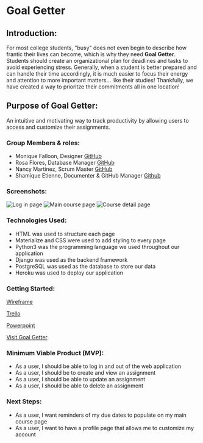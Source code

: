 # Goal Getter

## Introduction: 
For most college students, "busy" does not even begin to describe how frantic their lives can become, which is why they need **Goal Getter**. Students should create an organizational plan for deadlines and tasks to avoid experiencing stress. Generally, when a student is better prepared and can handle their time accordingly, it is much easier to focus their energy and attention to more important matters... like their studies! Thankfully, we have created a way to prioritze their commitments all in one location! 

## Purpose of Goal Getter:
An intuitive and motivating way to track productivity by allowing users to access and customize their assignments.

### Group Members & roles: 
-  Monique Falloon, Designer [GitHub](https://github.com/mefalloon)
-  Rosa Flores, Database Manager [GitHub](https://github.com/rosacf-ga)
-  Nancy Martinez, Scrum Master [GitHub](https://github.com/nanmardel)
-  Shamique Etienne, Documenter & GitHub Manager [Github](https://github.com/shamique202)

### Screenshots:  
![Log in page](https://i.imgur.com/gsaAJZh.png)
![Main course page](https://i.imgur.com/WrsDIfN.png)
![Course detail page](https://i.imgur.com/2CO0j5U.png)

### Technologies Used:
-   HTML was used to structure each page
-   Materialize and CSS were used to add styling to every page
-   Python3 was the programming language we used throughout our application
-   Django was used as the backend framework
-   PostgreSQL was used as the database to store our data
-   Heroku was used to deploy our application

### Getting Started: 
[Wireframe](https://www.figma.com/file/dfizlaxXeeRmkcTHLNEaH3/Untitled?node-id=0%3A1)

[Trello](https://trello.com/b/NJ9IhsAl/group-preoject)

[Powerpoint](https://docs.google.com/presentation/d/1PFo-nP6LyRT1axYmt0b9EzCq6sb9umg40SqgB6c3lBQ/edit?usp=sharing)


[Visit Goal Getter](https://the-goalgetter.herokuapp.com/)

### Minimum Viable Product (MVP): 
-  As a user, I should be able to log in and out of the web application
-  As a user, I should be to create and view an assignment
-  As a user, I should be able to update an assignment
-  As a user, I should be able to delete an assignment

### Next Steps:
-  As a user, I want reminders of my due dates to populate on my main course page
-  As a user, I want to have a profile page that allows me to customize my account 
